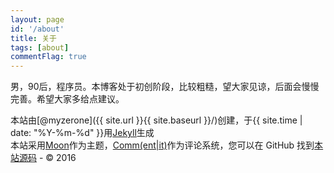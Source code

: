 ```yaml
---
layout: page
id: '/about'
title: 关于
tags: [about]
commentFlag: true
---
```


男，90后，程序员。本博客处于初创阶段，比较粗糙，望大家见谅，后面会慢慢完善。希望大家多给点建议。

本站由[@myzerone]({{ site.url }}{{ site.baseurl }}/)创建，于{{ site.time | date: "%Y-%m-%d" }}用[Jekyll](http://jekyllcn.com/)生成   
本站采用[Moon](https://github.com/TaylanTatli/Moon)作为主题，[Comm(ent|it)](https://commentit.io/)作为评论系统，您可以在 GitHub 找到[本站源码](https://github.com/myzerone/myzerone.github.io) - © 2016
